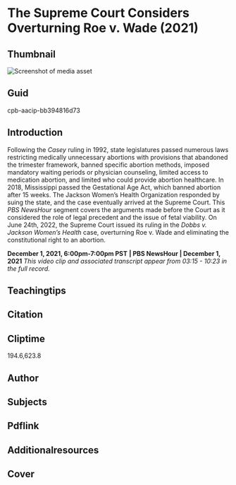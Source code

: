 # The Supreme Court Considers Overturning Roe v. Wade (2021)

## Thumbnail

![Screenshot of media asset](https://s3.amazonaws.com/americanarchive.org/thumbnail/cpb-aacip-bb394816d73.jpg "Screenshot media asset")


## Guid
cpb-aacip-bb394816d73

## Introduction

Following the _Casey_ ruling in 1992, state legislatures passed numerous laws   restricting medically unnecessary abortions with provisions that abandoned the trimester framework, banned specific abortion methods, imposed mandatory waiting periods or physician counseling, limited access to medication abortion, and limited who could provide abortion healthcare. In 2018, Mississippi passed the Gestational Age Act, which banned abortion after 15 weeks. The Jackson Women’s Health Organization responded by suing the state, and the case eventually arrived at the Supreme Court. This _PBS NewsHour_ segment covers the arguments made before the Court as it considered the role of legal precedent and the issue of fetal viability.  On June 24th, 2022, the Supreme Court issued its ruling in the _Dobbs v. Jackson Women’s Health_ case, overturning Roe v. Wade and eliminating the constitutional right to an abortion. 


<b>December 1, 2021, 6:00pm-7:00pm PST</b>
<b>| PBS NewsHour | December 1, 2021</b>
<i>This video clip and associated transcript appear from 03:15 - 10:23 in the full record.</i>

## Teachingtips

## Citation

## Cliptime

194.6,623.8

## Author
## Subjects
## Pdflink
## Additionalresources
## Cover
